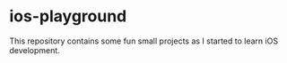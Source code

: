 # ios-playground
This repository contains some fun small projects as I started to learn iOS development. 
